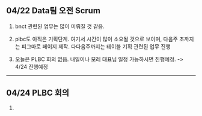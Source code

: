 ## 04/22 Data팀 오전 Scrum

1. bnct 관련된 업무는 많이 미뤄질 것 같음.
   
2. plbc도 아직은 기획단계. 여기서 시간이 많이 소요될 것으로 보이며, 다음주 초까지는 피그마로 페이지 제작.
   다다음주까지는 테이블 기획 관련된 업무 진행

3. 오늘은 PLBC 회의 없음. 내일이나 모레 대표님 일정 가능하시면 진행예정.
   -> 4/24 진행예정

---

## 04/24 PLBC 회의

1. 
